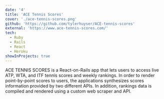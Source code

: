 ```yaml
---
date: '4'
title: 'ACE Tennis Scores'
cover: './ace-tennis-scores.png'
github: 'https://github.com/tylerhuyser/ACE-tennis-scores'
external: 'https://www.ace-tennis-scores.com/'
tech:
  - Ruby
  - Rails
  - React
  - Heroku
showInProjects: true
---
```


ACE TENNIS SCORES is a React-on-Rails app that lets users to access live ATP, WTA, and ITF tennis scores and weekly rankings. In order to render point-by-point scores to users, the applications synthesizes scores information provided by two different APIs. In addition, rankings data is compiled and rendered using a custom web scraper and API.
